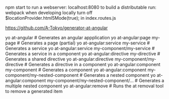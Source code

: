 npm start to run a webserver: localhost:8080
to build a distributable run: webpack
when developing locally turn off $locationProvider.html5Mode(true); in index.routes.js


https://github.com/A-Tokyo/generator-at-angular

yo at-angular                                                # Generates an angular appplication
yo at-angular:page my-page                                   # Generates a page (partial)
yo at-angular:service my-service                             # Generates a service
yo at-angular:service my-component/my-service                # Generates a service in a component
yo at-angular:directive my-directive                         # Generates a shared directive
yo at-angular:directive my-component/my-directive            # Generates a directive in a component
yo at-angular:component my-component                         # Generates a component
yo at-angular:component my-component/my-nested-component     # Generates a nested component
yo at-angular:component my-component/my-nested-component/... # Generates a multiple nested component
yo at-angular:remove                                         # Runs the at removal tool to remove a generated item